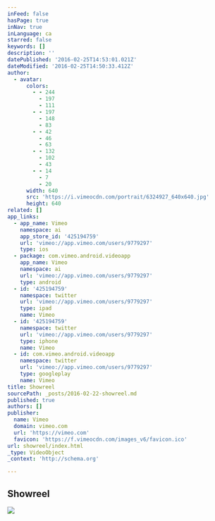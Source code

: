 ```yaml
---
inFeed: false
hasPage: true
inNav: true
inLanguage: ca
starred: false
keywords: []
description: ''
datePublished: '2016-02-25T14:53:01.021Z'
dateModified: '2016-02-25T14:50:33.412Z'
author:
  - avatar:
      colors:
        - - 244
          - 197
          - 111
        - - 197
          - 148
          - 83
        - - 42
          - 46
          - 63
        - - 132
          - 102
          - 43
        - - 14
          - 7
          - 20
      width: 640
      src: 'https://i.vimeocdn.com/portrait/6324927_640x640.jpg'
      height: 640
related: []
app_links:
  - app_name: Vimeo
    namespace: ai
    app_store_id: '425194759'
    url: 'vimeo://app.vimeo.com/users/9779297'
    type: ios
  - package: com.vimeo.android.videoapp
    app_name: Vimeo
    namespace: ai
    url: 'vimeo://app.vimeo.com/users/9779297'
    type: android
  - id: '425194759'
    namespace: twitter
    url: 'vimeo://app.vimeo.com/users/9779297'
    type: ipad
    name: Vimeo
  - id: '425194759'
    namespace: twitter
    url: 'vimeo://app.vimeo.com/users/9779297'
    type: iphone
    name: Vimeo
  - id: com.vimeo.android.videoapp
    namespace: twitter
    url: 'vimeo://app.vimeo.com/users/9779297'
    type: googleplay
    name: Vimeo
title: Showreel
sourcePath: _posts/2016-02-22-showreel.md
published: true
authors: []
publisher:
  name: Vimeo
  domain: vimeo.com
  url: 'https://vimeo.com'
  favicon: 'https://f.vimeocdn.com/images_v6/favicon.ico'
url: showreel/index.html
_type: VideoObject
_context: 'http://schema.org'

---
```

<article style=""><h1>Showreel</h1><img src="https://s3-us-west-2.amazonaws.com/the-grid-img/p/436bc9d10df5d82901ffea6f151a3ab1208d086e.jpg" /></article>